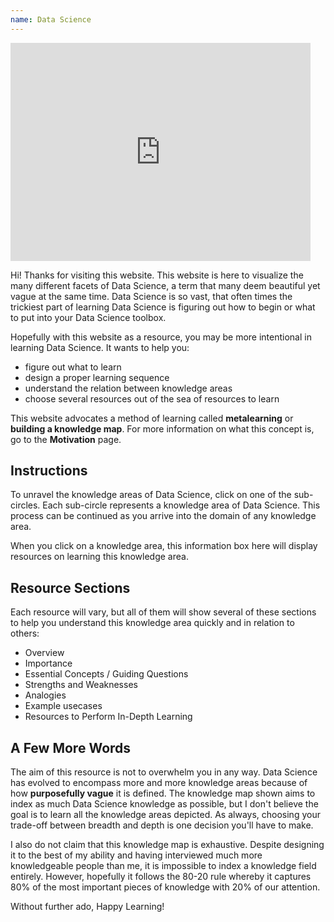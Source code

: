 ```yaml
---
name: Data Science
---
```


<iframe src="https://giphy.com/embed/Wj7lNjMNDxSmc" width="480" height="349" frameBorder="0" class="giphy-embed" allowFullScreen></iframe>

<span>Hi!</span> Thanks for visiting this website. This website is here to visualize the many different facets of Data Science, a term that many deem beautiful yet vague at the same time. Data Science is so vast, that often times the trickiest part of learning Data Science is figuring out how to begin or what to put into your Data Science toolbox.

Hopefully with this website as a resource, you may be more intentional in learning Data Science. It wants to help you:
- figure out what to learn
- design a proper learning sequence
- understand the relation between knowledge areas
- choose several resources out of the sea of resources to learn

This website advocates a method of learning called **metalearning** or **building a knowledge map**. For more information on what this concept is, go to the **Motivation** page.

## Instructions
To unravel the knowledge areas of Data Science, click on one of the sub-circles. Each sub-circle represents a knowledge area of Data Science. This process can be continued as you arrive into the domain of any knowledge area.

When you click on a knowledge area, this information box here will display resources on learning this knowledge area.

## Resource Sections
Each resource will vary, but all of them will show several of these sections to help you understand this knowledge area quickly and in relation to others:
- Overview
- Importance
- Essential Concepts / Guiding Questions
- Strengths and Weaknesses
- Analogies
- Example usecases
- Resources to Perform In-Depth Learning

## A Few More Words
The aim of this resource is not to overwhelm you in any way. Data Science has evolved to encompass more and more knowledge areas because of how **purposefully vague** it is defined. The knowledge map shown aims to index as much Data Science knowledge as possible, but I don't believe the goal is to learn all the knowledge areas depicted. As always, choosing your trade-off between breadth and depth is one decision you'll have to make.

I also do not claim that this knowledge map is exhaustive. Despite designing it to the best of my ability and having interviewed much more knowledgeable people than me, it is impossible to index a knowledge field entirely. However, hopefully it follows the 80-20 rule whereby it captures 80% of the most important pieces of knowledge with 20% of our attention.

Without further ado, <span>Happy Learning!</span>

